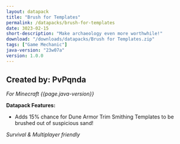 ```yaml
---
layout: datapack
title: "Brush for Templates"
permalink: /datapacks/brush-for-templates
date: 3023-02-15
short-description: "Make archaeology even more worthwhile!"
download: "/downloads/datapacks/Brush for Templates.zip"
tags: ["Game Mechanic"]
java-version: "23w07a"
version: 1.0.0
---
```

Created by: PvPqnda
-
*For Minecraft {{page.java-version}}*

**Datapack Features:**

   * Adds 15% chance for Dune Armor Trim Smithing Templates to be brushed out of suspicious sand!

*Survival & Multiplayer friendly*